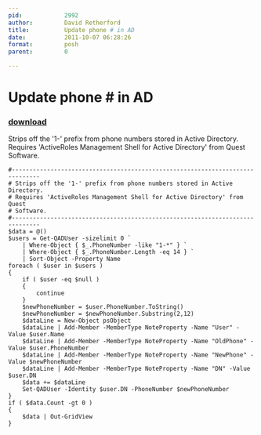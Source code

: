 ```yaml
---
pid:            2992
author:         David Retherford
title:          Update phone # in AD
date:           2011-10-07 06:28:26
format:         posh
parent:         0

---
```


# Update phone # in AD

### [download](//scripts/2992.ps1)

Strips off the '1-' prefix from phone numbers stored in Active Directory.
Requires 'ActiveRoles Management Shell for Active Directory' from Quest Software.

```posh
#------------------------------------------------------------------------------
# Strips off the '1-' prefix from phone numbers stored in Active Directory.
# Requires 'ActiveRoles Management Shell for Active Directory' from Quest
# Software.
#------------------------------------------------------------------------------
$data = @()
$users = Get-QADUser -sizelimit 0 `
    | Where-Object { $_.PhoneNumber -like "1-*" } `
    | Where-Object { $_.PhoneNumber.Length -eq 14 } `
    | Sort-Object -Property Name
foreach ( $user in $users )
{
    if ( $user -eq $null )
    {
        continue
    }
    $newPhoneNumber = $user.PhoneNumber.ToString()
    $newPhoneNumber = $newPhoneNumber.Substring(2,12)
    $dataLine = New-Object psObject
    $dataLine | Add-Member -MemberType NoteProperty -Name "User" -Value $user.Name
    $dataLine | Add-Member -MemberType NoteProperty -Name "OldPhone" -Value $user.PhoneNumber
    $dataLine | Add-Member -MemberType NoteProperty -Name "NewPhone" -Value $newPhoneNumber
    $dataLine | Add-Member -MemberType NoteProperty -Name "DN" -Value $user.DN
    $data += $dataLine
    Set-QADUser -Identity $user.DN -PhoneNumber $newPhoneNumber 
}
if ( $data.Count -gt 0 )
{
    $data | Out-GridView
}

```
